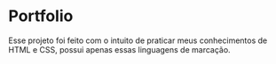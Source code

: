 # Portfolio
Esse projeto foi feito com o intuito de praticar meus conhecimentos de HTML e CSS, possui apenas essas linguagens de marcação.

